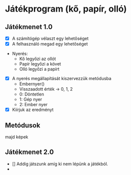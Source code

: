 # Játékprogram (kő, papír, olló)

## Játékmenet 1.0
- [x] A számítógép vélaszt egy lehetőséget
- [x] A felhasználó megad egy lehetőséget
- Nyerés:
	- Kő legyőzi az ollót
	- Papír legyőzi a követ
	- Olló legyőzi a papírt
- [x] A nyerés megállapítását kiszervezzük metódusba
    - Embernyer()
    - Visszaadott érték -> 0, 1, 2
    - 0: Döntetlen
    - 1: Gép nyer
    - 2: Ember nyer
- [x] Kiírjuk az eredményt
## Metódusok
majd képek
## Játékmenet 2.0
- [] Addig játszunk amíg ki nem lépünk a játékból.
- 
